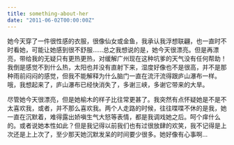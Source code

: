```yaml
---
title: something-about-her
date: "2011-06-02T00:00:00Z"
---
```


她今天穿了一件很性感的衣服，很像仙女或金鱼，我承认我浮想联翩，也一直时不时看她，可能让她感到很不舒服……总之我想说的是，她今天很漂亮。但是再漂亮，带给我的无疑只有更热更热，对缓解广州现在这种坑爹的天气没有任何帮助！我倒是感觉不到什么热，太阳也并没有直射下来，湿度好像也不是很高，并不是那种雨前闷闷的感觉，但我不能解释为什么脑门一直在流汗流得跟庐山瀑布一样。哦，我想起来了，庐山瀑布已经快消失了，多谢三峡，多谢它带来的大旱。

尽管她今天很漂亮，但是她榆木的样子比往常更甚了。我突然有点怀疑她是不是不太喜欢我，或者，并不那么喜欢我。两个人走路的时候，往往喋喋不休的是我，她一直在沉默着，难得露出娇嗔生气大怒等表情，都是我调戏她之后。呵个痒什么的。或者说她本性如此？但是我记得以前我们也有过很放肆的欢笑，我不记得是上次还是上上次了，至少那天她沉默发呆的时间要少很多。她好像有心事啊…

